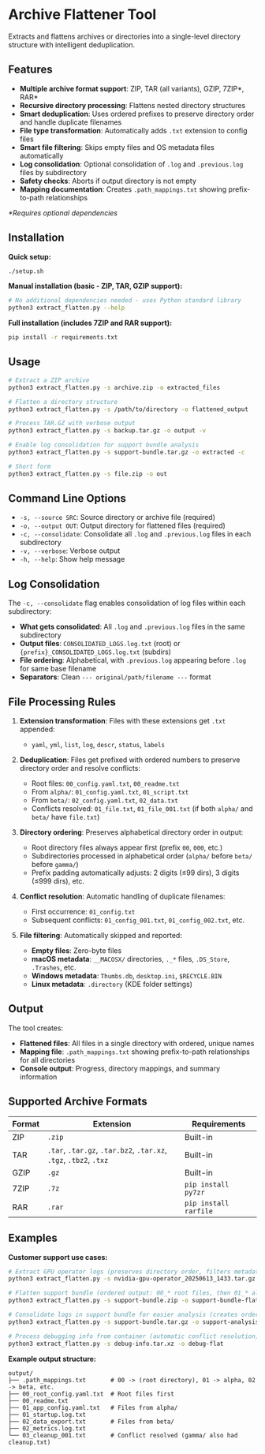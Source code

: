 # Archive Flattener Tool

Extracts and flattens archives or directories into a single-level directory structure with intelligent deduplication.

## Features

- **Multiple archive format support**: ZIP, TAR (all variants), GZIP, 7ZIP*, RAR*
- **Recursive directory processing**: Flattens nested directory structures
- **Smart deduplication**: Uses ordered prefixes to preserve directory order and handle duplicate filenames
- **File type transformation**: Automatically adds `.txt` extension to config files
- **Smart file filtering**: Skips empty files and OS metadata files automatically
- **Log consolidation**: Optional consolidation of `.log` and `.previous.log` files by subdirectory
- **Safety checks**: Aborts if output directory is not empty
- **Mapping documentation**: Creates `.path_mappings.txt` showing prefix-to-path relationships

*\*Requires optional dependencies*

## Installation

**Quick setup:**
```bash
./setup.sh
```

**Manual installation (basic - ZIP, TAR, GZIP support):**
```bash
# No additional dependencies needed - uses Python standard library
python3 extract_flatten.py --help
```

**Full installation (includes 7ZIP and RAR support):**
```bash
pip install -r requirements.txt
```

## Usage

```bash
# Extract a ZIP archive
python3 extract_flatten.py -s archive.zip -o extracted_files

# Flatten a directory structure
python3 extract_flatten.py -s /path/to/directory -o flattened_output

# Process TAR.GZ with verbose output
python3 extract_flatten.py -s backup.tar.gz -o output -v

# Enable log consolidation for support bundle analysis
python3 extract_flatten.py -s support-bundle.tar.gz -o extracted -c

# Short form
python3 extract_flatten.py -s file.zip -o out
```

## Command Line Options

- `-s, --source SRC`: Source directory or archive file (required)
- `-o, --output OUT`: Output directory for flattened files (required)
- `-c, --consolidate`: Consolidate all `.log` and `.previous.log` files in each subdirectory
- `-v, --verbose`: Verbose output
- `-h, --help`: Show help message

## Log Consolidation

The `-c, --consolidate` flag enables consolidation of log files within each subdirectory:

- **What gets consolidated**: All `.log` and `.previous.log` files in the same subdirectory
- **Output files**: `CONSOLIDATED_LOGS.log.txt` (root) or `{prefix}_CONSOLIDATED_LOGS.log.txt` (subdirs)
- **File ordering**: Alphabetical, with `.previous.log` appearing before `.log` for same base filename
- **Separators**: Clean `--- original/path/filename ---` format

## File Processing Rules

1. **Extension transformation**: Files with these extensions get `.txt` appended:
   - `yaml`, `yml`, `list`, `log`, `descr`, `status`, `labels`

2. **Deduplication**: Files get prefixed with ordered numbers to preserve directory order and resolve conflicts:
   - Root files: `00_config.yaml.txt`, `00_readme.txt`
   - From `alpha/`: `01_config.yaml.txt`, `01_script.txt`
   - From `beta/`: `02_config.yaml.txt`, `02_data.txt`
   - Conflicts resolved: `01_file.txt`, `01_file_001.txt` (if both `alpha/` and `beta/` have `file.txt`)

3. **Directory ordering**: Preserves alphabetical directory order in output:
   - Root directory files always appear first (prefix `00`, `000`, etc.)
   - Subdirectories processed in alphabetical order (`alpha/` before `beta/` before `gamma/`)
   - Prefix padding automatically adjusts: 2 digits (≤99 dirs), 3 digits (≤999 dirs), etc.

4. **Conflict resolution**: Automatic handling of duplicate filenames:
   - First occurrence: `01_config.txt`
   - Subsequent conflicts: `01_config_001.txt`, `01_config_002.txt`, etc.

5. **File filtering**: Automatically skipped and reported:
   - **Empty files**: Zero-byte files
   - **macOS metadata**: `__MACOSX/` directories, `._*` files, `.DS_Store`, `.Trashes`, etc.
   - **Windows metadata**: `Thumbs.db`, `desktop.ini`, `$RECYCLE.BIN`
   - **Linux metadata**: `.directory` (KDE folder settings)

## Output

The tool creates:
- **Flattened files**: All files in a single directory with ordered, unique names
- **Mapping file**: `.path_mappings.txt` showing prefix-to-path relationships for all directories
- **Console output**: Progress, directory mappings, and summary information

## Supported Archive Formats

| Format | Extension | Requirements |
|--------|-----------|--------------|
| ZIP | `.zip` | Built-in |
| TAR | `.tar`, `.tar.gz`, `.tar.bz2`, `.tar.xz`, `.tgz`, `.tbz2`, `.txz` | Built-in |
| GZIP | `.gz` | Built-in |
| 7ZIP | `.7z` | `pip install py7zr` |
| RAR | `.rar` | `pip install rarfile` |

## Examples

**Customer support use cases:**
```bash
# Extract GPU operator logs (preserves directory order, filters metadata)
python3 extract_flatten.py -s nvidia-gpu-operator_20250613_1433.tar.gz -o gpu-logs-extracted

# Flatten support bundle (ordered output: 00_* root files, then 01_* alpha/, 02_* beta/, etc.)
python3 extract_flatten.py -s support-bundle.zip -o support-bundle-flat

# Consolidate logs in support bundle for easier analysis (creates ordered CONSOLIDATED_LOGS)
python3 extract_flatten.py -s support-bundle.tar.gz -o support-analysis -c

# Process debugging info from container (automatic conflict resolution)
python3 extract_flatten.py -s debug-info.tar.xz -o debug-flat
```

**Example output structure:**
```
output/
├── .path_mappings.txt       # 00 -> (root directory), 01 -> alpha, 02 -> beta, etc.
├── 00_root_config.yaml.txt  # Root files first
├── 00_readme.txt
├── 01_app_config.yaml.txt   # Files from alpha/
├── 01_startup.log.txt
├── 02_data_export.txt       # Files from beta/
├── 02_metrics.log.txt
└── 03_cleanup_001.txt       # Conflict resolved (gamma/ also had cleanup.txt)
```